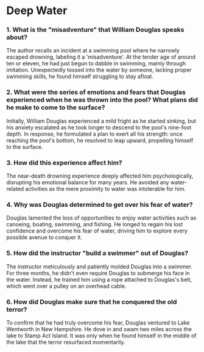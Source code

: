 # Deep Water 

### 1. What is the "misadventure" that William Douglas speaks about? 

The author recalls an incident at a swimming pool where he narrowly escaped drowning, labeling it a 'misadventure'. At the tender age of around ten or eleven, he had just begun to dabble in swimming, mainly through imitation. Unexpectedly tossed into the water by someone, lacking proper swimming skills, he found himself struggling to stay afloat.

### 2. What were the series of emotions and fears that Douglas experienced when he was thrown into the pool? What plans did he make to come to the surface? 

Initially, William Douglas experienced a mild fright as he started sinking, but his anxiety escalated as he took longer to descend to the pool's nine-foot depth. In response, he formulated a plan to exert all his strength: once reaching the pool's bottom, he resolved to leap upward, propelling himself to the surface.

### 3. How did this experience affect him? 

The near-death drowning experience deeply affected him psychologically, disrupting his emotional balance for many years. He avoided any water-related activities as the mere proximity to water was intolerable for him.

### 4. Why was Douglas determined to get over his fear of water? 

Douglas lamented the loss of opportunities to enjoy water activities such as canoeing, boating, swimming, and fishing. He longed to regain his lost confidence and overcome his fear of water, driving him to explore every possible avenue to conquer it.

### 5. How did the instructor "build a swimmer" out of Douglas? 

The instructor meticulously and patiently molded Douglas into a swimmer. For three months, he didn't even require Douglas to submerge his face in the water. Instead, he trained him using a rope attached to Douglas's belt, which went over a pulley on an overhead cable.

### 6. How did Douglas make sure that he conquered the old terror?

To confirm that he had truly overcome his fear, Douglas ventured to Lake Wentworth in New Hampshire. He dove in and swam two miles across the lake to Stamp Act Island. It was only when he found himself in the middle of the lake that the terror resurfaced momentarily.